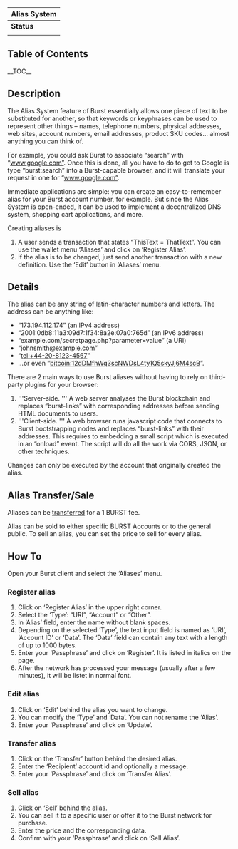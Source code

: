 <languages/>

| Alias System |
|--------------|
| **Status**   |
||

Table of Contents
-----------------

\_\_TOC\_\_

Description
-----------

The Alias System feature of Burst essentially allows one piece of text to be substituted for another, so that keywords or keyphrases can be used to represent other things – names, telephone numbers, physical addresses, web sites, account numbers, email addresses, product SKU codes... almost anything you can think of.

For example, you could ask Burst to associate “search” with “www.google.com”. Once this is done, all you have to do to get to Google is type “burst:search” into a Burst-capable browser, and it will translate your request in one for “www.google.com”.

Immediate applications are simple: you can create an easy-to-remember alias for your Burst account number, for example. But since the Alias System is open-ended, it can be used to implement a decentralized DNS system, shopping cart applications, and more.

Creating aliases is

1.  A user sends a transaction that states “ThisText = ThatText”. You can use the wallet menu ‘Aliases’ and click on ‘Register Alias’.
2.  If the alias is to be changed, just send another transaction with a new definition. Use the ‘Edit’ button in ‘Aliases’ menu.

Details
-------

The alias can be any string of latin-character numbers and letters. The address can be anything like:

-   “173.194.112.174” (an IPv4 address)
-   “2001:0db8:11a3:09d7:1f34:8a2e:07a0:765d” (an IPv6 address)
-   “example.com/secretpage.php?parameter=value” (a URI)
-   “johnsmith@example.com”
-   “<tel:+44-20-8123-4567>”
-   ...or even “<bitcoin:12dDMfhWq3scNWDsL4ty1Q5skyJj6M4scB>”.

There are 2 main ways to use Burst aliases without having to rely on third-party plugins for your browser:

1.  '''Server-side. ''' A web server analyses the Burst blockchain and replaces “burst-links” with corresponding addresses before sending HTML documents to users.
2.  '''Client-side. ''' A web browser runs javascript code that connects to Burst bootstrapping nodes and replaces “burst-links” with their addresses. This requires to embedding a small script which is executed in an “onload” event. The script will do all the work via CORS, JSON, or other techniques.

Changes can only be executed by the account that originally created the alias.

Alias Transfer/Sale
-------------------

Aliases can be [transferred](-transfer-alias.md) for a 1 BURST fee.

Alias can be sold to either specific BURST Accounts or to the general public. To sell an alias, you can set the price to sell for every alias.

How To
------

Open your Burst client and select the ‘Aliases’ menu.

### Register alias

1.  Click on ‘Register Alias’ in the upper right corner.
2.  Select the ‘Type’: “URI”, “Account” or “Other”.
3.  In ‘Alias’ field, enter the name without blank spaces.
4.  Depending on the selected ‘Type’, the text input field is named as ‘URI’, ‘Account ID’ or ‘Data’. The ‘Data’ field can contain any text with a length of up to 1000 bytes.
5.  Enter your ‘Passphrase’ and click on ‘Register’. It is listed in italics on the page.
6.  After the network has processed your message (usually after a few minutes), it will be listet in normal font.

### Edit alias

1.  Click on ‘Edit’ behind the alias you want to change.
2.  You can modify the ‘Type’ and ‘Data’. You can not rename the ‘Alias’.
3.  Enter your ‘Passphrase’ and click on ‘Update’.

### Transfer alias

1.  Click on the ‘Transfer’ button behind the desired alias.
2.  Enter the ‘Recipient’ account id and optionally a message.
3.  Enter your ‘Passphrase’ and click on ‘Transfer Alias’.

### Sell alias

1.  Click on ‘Sell’ behind the alias.
2.  You can sell it to a specific user or offer it to the Burst network for purchase.
3.  Enter the price and the corresponding data.
4.  Confirm with your ‘Passphrase’ and click on ‘Sell Alias’.

</languages>

